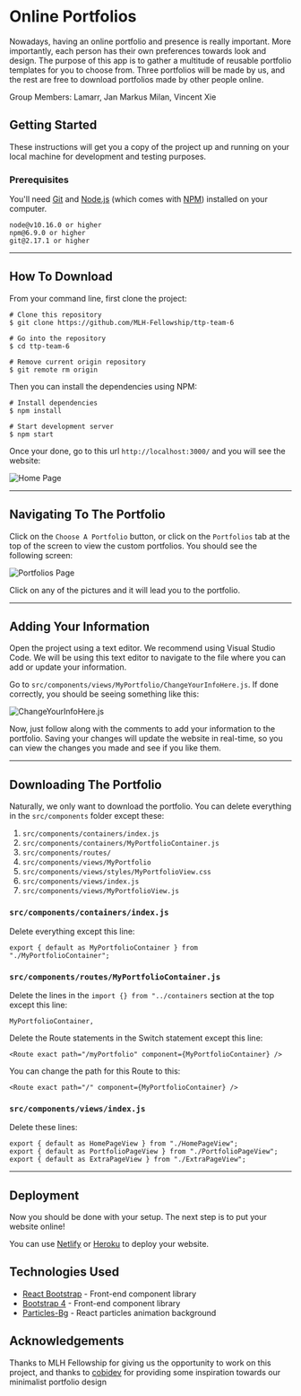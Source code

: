 # Online Portfolios

Nowadays, having an online portfolio and presence is really important. More importantly, each person has their own preferences towards look and design. The purpose of this app is to gather a multitude of reusable portfolio templates for you to choose from. Three portfolios will be made by us, and the rest are free to download portfolios made by other people online.

Group Members: Lamarr, Jan Markus Milan, Vincent Xie

## Getting Started

These instructions will get you a copy of the project up and running on your local machine for development and testing purposes.

### Prerequisites

You'll need [Git](https://git-scm.com) and [Node.js](https://nodejs.org/en/download/) (which comes with [NPM](http://npmjs.com)) installed on your computer.

    node@v10.16.0 or higher
    npm@6.9.0 or higher
    git@2.17.1 or higher

---

## How To Download

From your command line, first clone the project:

    # Clone this repository
    $ git clone https://github.com/MLH-Fellowship/ttp-team-6

    # Go into the repository
    $ cd ttp-team-6

    # Remove current origin repository
    $ git remote rm origin

Then you can install the dependencies using NPM:

    # Install dependencies
    $ npm install

    # Start development server
    $ npm start

Once your done, go to this url `http://localhost:3000/` and you will see the website:

![Home Page](https://i.imgur.com/2vD09eO.png)

---

## Navigating To The Portfolio

Click on the `Choose A Portfolio` button, or click on the `Portfolios` tab at the top of the screen to view the custom portfolios. You should see the following screen:

![Portfolios Page](https://i.imgur.com/ieowrVd.png)

Click on any of the pictures and it will lead you to the portfolio.

---

## Adding Your Information

Open the project using a text editor. We recommend using Visual Studio Code. We will be using this text editor to navigate to the file where you can add or update your information.

Go to `src/components/views/MyPortfolio/ChangeYourInfoHere.js`. If done correctly, you should be seeing something like this:

![ChangeYourInfoHere.js](https://i.imgur.com/EJi1sZu.png)

Now, just follow along with the comments to add your information to the portfolio. Saving your changes will update the website in real-time, so you can view the changes you made and see if you like them.

---

## Downloading The Portfolio

Naturally, we only want to download the portfolio. You can delete everything in the `src/components` folder except these:

1. `src/components/containers/index.js`
2. `src/components/containers/MyPortfolioContainer.js`
3. `src/components/routes/`
4. `src/components/views/MyPortfolio`
5. `src/components/views/styles/MyPortfolioView.css`
6. `src/components/views/index.js`
7. `src/components/views/MyPortfolioView.js`

### `src/components/containers/index.js`

Delete everything except this line:

    export { default as MyPortfolioContainer } from "./MyPortfolioContainer";

### `src/components/routes/MyPortfolioContainer.js`

Delete the lines in the `import {} from "../containers` section at the top except this line:

    MyPortfolioContainer,

Delete the Route statements in the Switch statement except this line:
    
    <Route exact path="/myPortfolio" component={MyPortfolioContainer} />

You can change the path for this Route to this:

    <Route exact path="/" component={MyPortfolioContainer} />

### `src/components/views/index.js`

Delete these lines:

    export { default as HomePageView } from "./HomePageView";
    export { default as PortfolioPageView } from "./PortfolioPageView";
    export { default as ExtraPageView } from "./ExtraPageView";

--- 

## Deployment

Now you should be done with your setup. The next step is to put your website online!

You can use [Netlify](https://netlify.com) or [Heroku](https://www.heroku.com) to deploy your website.

## Technologies Used

- [React Bootstrap](https://react-bootstrap.github.io/getting-started/introduction) - Front-end component library
- [Bootstrap 4](https://getbootstrap.com/docs/4.3/getting-started/introduction/) - Front-end component library
- [Particles-Bg](https://github.com/lindelof/particles-bg) - React particles animation background

## Acknowledgements

Thanks to MLH Fellowship for giving us the opportunity to work on this project, and thanks to [cobidev](https://github.com/cobidev) for providing some inspiration towards our minimalist portfolio design
